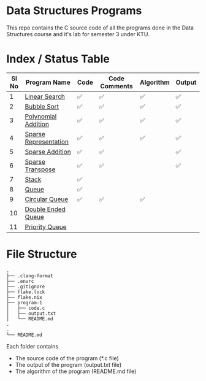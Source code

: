 # Data Structures Programs

This repo contains the C source code of all the programs done in the Data Structures course and it's lab for semester 3 under KTU.

# Index / Status Table

| Sl No | Program Name                          | Code | Code Comments | Algorithm | Output |
| ----- | ------------------------------------- | ---- | ------------- | --------- | ------ |
| 1     | [Linear Search](./program-1/)         | ✅   | ✅            | ✅        | ✅     |
| 2     | [Bubble Sort](./program-2/)           | ✅   | ✅            | ✅        | ✅     |
| 3     | [Polynomial Addition](./program-3/)   | ✅   | ✅            | ✅        | ✅     |
| 4     | [Sparse Representation](./program-4/) | ✅   | ✅            | ✅        | ✅     |
| 5     | [Sparse Addition](./program-5/)       | ✅   | ✅            |           | ✅     |
| 6     | [Sparse Transpose](./program-6/)      | ✅   | ✅            |           | ✅     |
| 7     | [Stack](./program-7/)                 | ✅   |               |           |        |
| 8     | [Queue](./program-8/)                 | ✅   |               |           |        |
| 9     | [Circular Queue](./program-9/)        | ✅   | ✅            | ✅        |        |
| 10    | [Double Ended Queue](./program-10/)   |      |               |           |        |
| 11    | [Priority Queue](./program-11/)       |      |               |           |        |

# File Structure

```
.
├── .clang-format
├── .envrc
├── .gitignore
├── flake.lock
├── flake.nix
├── program-1
│   ├── code.c
│   ├── output.txt
│   └── README.md
.
.
└── README.md
```

Each folder contains

- The source code of the program (\*.c file)
- The output of the program (output.txt file)
- The algorithm of the program (README.md file)
